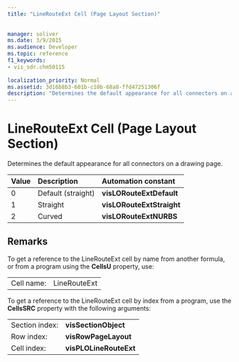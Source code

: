 ```yaml
---
title: "LineRouteExt Cell (Page Layout Section)"
 
 
manager: soliver
ms.date: 3/9/2015
ms.audience: Developer
ms.topic: reference
f1_keywords:
- vis_sdr.chm50115
 
localization_priority: Normal
ms.assetid: 3d16b8b3-601b-c10b-68a8-ffd47251306f
description: "Determines the default appearance for all connectors on a drawing page."
---
```


# LineRouteExt Cell (Page Layout Section)

Determines the default appearance for all connectors on a drawing page.
  
|**Value**|**Description**|**Automation constant**|
|:-----|:-----|:-----|
| 0  <br/> | Default (straight)  <br/> |**visLORouteExtDefault** <br/> |
| 1  <br/> | Straight  <br/> |**visLORouteExtStraight** <br/> |
| 2  <br/> | Curved  <br/> |**visLORouteExtNURBS** <br/> |
   
## Remarks

To get a reference to the LineRouteExt cell by name from another formula, or from a program using the **CellsU** property, use: 
  
|||
|:-----|:-----|
| Cell name:  <br/> | LineRouteExt  <br/> |
   
To get a reference to the LineRouteExt cell by index from a program, use the **CellsSRC** property with the following arguments: 
  
|||
|:-----|:-----|
| Section index:  <br/> |**visSectionObject** <br/> |
| Row index:  <br/> |**visRowPageLayout** <br/> |
| Cell index:  <br/> |**visPLOLineRouteExt** <br/> |
   

